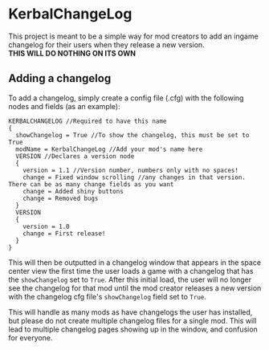 # KerbalChangeLog
This project is meant to be a simple way for mod creators to add an ingame changelog for their users when they release a new version.  
**THIS WILL DO NOTHING ON ITS OWN**

## Adding a changelog
To add a changelog, simply create a config file (.cfg) with the following nodes and fields (as an example):
```
KERBALCHANGELOG //Required to have this name
{
  showChangelog = True //To show the changelog, this must be set to True
  modName = KerbalChangeLog //Add your mod's name here
  VERSION //Declares a version node
  {
    version = 1.1 //Version number, numbers only with no spaces!
    change = Fixed window scrolling //any changes in that version. There can be as many change fields as you want
    change = Added shiny buttons
    change = Removed bugs
  }
  VERSION
  {
    version = 1.0
    change = First release!
  }
}
```
This will then be outputted in a changelog window that appears in the space center view the first time the user loads a game with a changelog that has the `showChangelog` set to  `True`. After this initial load, the user will no longer see the changelog for that mod until the mod creator releases a new version with the changelog cfg file's `showChangelog` field set to `True`.  

This will handle as many mods as have changelogs the user has installed, but please do not create multiple changelog files for a single mod. This will lead to multiple changelog pages showing up in the window, and confusion for everyone. 
